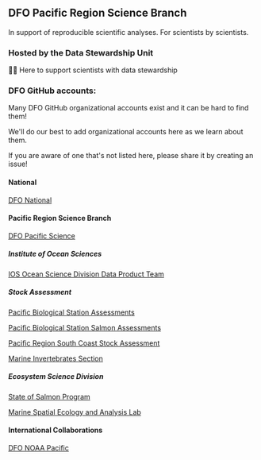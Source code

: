 ## DFO Pacific Region Science Branch

In support of reproducible scientific analyses. For scientists by scientists.

### Hosted by the Data Stewardship Unit

🙋‍♀️ Here to support scientists with data stewardship

### DFO GitHub accounts:

Many DFO GitHub organizational accounts exist and it can be hard to find them! 

We'll do our best to add organizational accounts here as we learn about them.

If you are aware of one that's not listed here, please share it by creating an issue!

#### National

[DFO National](https://github.com/dfo-mpo)

#### Pacific Region Science Branch

[DFO Pacific Science](https://github.com/dfo-pacific-science)

##### Institute of Ocean Sciences

[IOS Ocean Science Division Data Product Team](https://github.com/ios-osd-dpg)

##### Stock Assessment

[Pacific Biological Station Assessments](https://github.com/pbs-assess/)

[Pacific Biological Station Salmon Assessments](https://github.com/Pacific-salmon-assess/)

[Pacific Region South Coast Stock Assessment](https://github.com/SCA-stock-assess)

[Marine Invertebrates Section](https://github.com/mis-assess)

##### Ecosystem Science Division

[State of Salmon Program](https://github.com/sos-program)

[Marine Spatial Ecology and Analysis Lab](https://gitlab.com/dfo-msea)

#### International Collaborations

[DFO NOAA Pacific](https://github.com/dfo-noaa-pacific)


